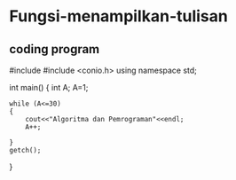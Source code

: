 # Fungsi-menampilkan-tulisan

## coding program

#include <iostream>
#include <conio.h>
using namespace std;

int main()
{
    int A;
    A=1;

    while (A<=30)
    {
        cout<<"Algoritma dan Pemrograman"<<endl;
        A++;

    }
    getch();
}
